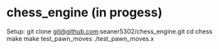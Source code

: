 # chess_engine (in progess)
Setup:
git clone git@github.com:seaner5302/chess_engine.git
cd chess
make
make test_pawn_moves
./test_pawn_moves.x
